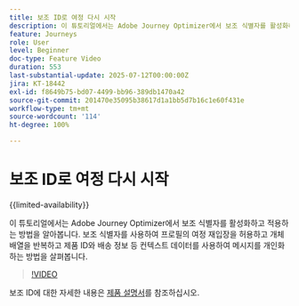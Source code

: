 ```yaml
---
title: 보조 ID로 여정 다시 시작
description: 이 튜토리얼에서는 Adobe Journey Optimizer에서 보조 식별자를 활성화하고 적용하는 방법을 알아봅니다. 보조 식별자를 사용하여 프로필의 여정 재입장을 허용하고 개체 배열을 반복하고 제품 ID와 배송 정보 등 컨텍스트 데이터를 사용하여 메시지를 개인화하는 방법을 살펴봅니다.
feature: Journeys
role: User
level: Beginner
doc-type: Feature Video
duration: 553
last-substantial-update: 2025-07-12T00:00:00Z
jira: KT-18442
exl-id: f8649b75-bd07-4499-bb96-389db1470a42
source-git-commit: 201470e35095b38617d1a1bb5d7b16c1e60f431e
workflow-type: tm+mt
source-wordcount: '114'
ht-degree: 100%

---
```


# 보조 ID로 여정 다시 시작

{{limited-availability}}

이 튜토리얼에서는 Adobe Journey Optimizer에서 보조 식별자를 활성화하고 적용하는 방법을 알아봅니다. 보조 식별자를 사용하여 프로필의 여정 재입장을 허용하고 개체 배열을 반복하고 제품 ID와 배송 정보 등 컨텍스트 데이터를 사용하여 메시지를 개인화하는 방법을 살펴봅니다.

>[!VIDEO](https://video.tv.adobe.com/v/3464799/?learn=on&enablevpops&captions=kor)

보조 ID에 대한 자세한 내용은 [제품 설명서](https://experienceleague.adobe.com/ko/docs/journey-optimizer/using/orchestrate-journeys/manage-journey/supplemental-identifier)를 참조하십시오.
